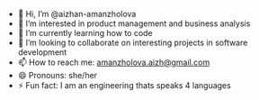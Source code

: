 - 👋 Hi, I’m @aizhan-amanzholova
- 👀 I’m interested in product management and business analysis
- 🌱 I’m currently learning how to code
- 💞️ I’m looking to collaborate on interesting projects in software development
- 📫 How to reach me: amanzholova.aizh@gmail.com
- 😄 Pronouns: she/her
- ⚡ Fun fact: I am an engineering thats speaks 4 languages

<!---
aizhan-amanzholova/aizhan-amanzholova is a ✨ special ✨ repository because its `README.md` (this file) appears on your GitHub profile.
You can click the Preview link to take a look at your changes.
--->
